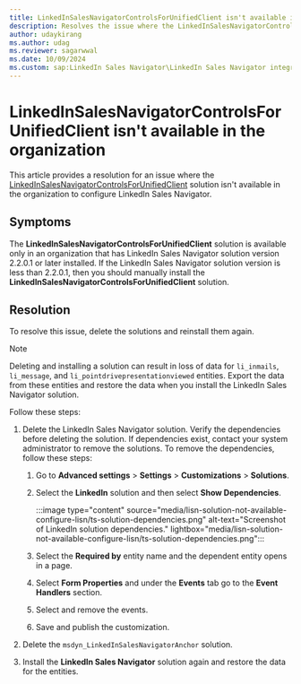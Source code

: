 ```yaml
---
title: LinkedInSalesNavigatorControlsForUnifiedClient isn't available in the organization
description: Resolves the issue where the LinkedInSalesNavigatorControlsForUnifiedClient solution isn't available in the organization to configure LinkedIn Sales Navigator.
author: udaykirang
ms.author: udag
ms.reviewer: sagarwwal
ms.date: 10/09/2024
ms.custom: sap:LinkedIn Sales Navigator\LinkedIn Sales Navigator integration errors
---
```

# LinkedInSalesNavigatorControlsForUnifiedClient isn't available in the organization

This article provides a resolution for an issue where the [LinkedInSalesNavigatorControlsForUnifiedClient](/dynamics365/linkedin/install-sales-navigator#validate-the-installation) solution isn't available in the organization to configure LinkedIn Sales Navigator.

## Symptoms

The **LinkedInSalesNavigatorControlsForUnifiedClient** solution is available only in an organization that has LinkedIn Sales Navigator solution version 2.2.0.1 or later installed. If the LinkedIn Sales Navigator solution version is less than 2.2.0.1, then you should manually install the **LinkedInSalesNavigatorControlsForUnifiedClient** solution.

## Resolution

To resolve this issue, delete the solutions and reinstall them again.  

> [!NOTE]
> Deleting and installing a solution can result in loss of data for `li_inmails`, `li_message`, and `li_pointdrivepresentationviewed` entities. Export the data from these entities and restore the data when you install the LinkedIn Sales Navigator solution.

Follow these steps:  

1. Delete the LinkedIn Sales Navigator solution. Verify the dependencies before deleting the solution. If dependencies exist, contact your system administrator to remove the solutions. To remove the dependencies, follow these steps:  

    1. Go to **Advanced settings** > **Settings** > **Customizations** > **Solutions**.
    1. Select the **LinkedIn** solution and then select **Show Dependencies**.

        :::image type="content" source="media/lisn-solution-not-available-configure-lisn/ts-solution-dependencies.png" alt-text="Screenshot of LinkedIn solution dependencies." lightbox="media/lisn-solution-not-available-configure-lisn/ts-solution-dependencies.png":::

    1. Select the **Required by** entity name and the dependent entity opens in a page.  
    1. Select **Form Properties** and under the **Events** tab go to the **Event Handlers** section.  
    1. Select and remove the events.  
    1. Save and publish the customization.  

1. Delete the `msdyn_LinkedInSalesNavigatorAnchor` solution.
1. Install the **LinkedIn Sales Navigator** solution again and restore the data for the entities.
